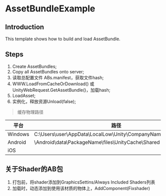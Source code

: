 # AssetBundleExample

## Introduction

This template shows how to build and load AssetBundle.

## Steps

1. Create AssetBundles;
2. Copy all AssetBundles onto server;
3. 读取总配置文件 ABs.manifest，获取文件hash;
4. WWW.LoadFromCacheOrDownload() 或 UnityWebRequest.GetAssetBundle()，加载hash;
5. LoadAsset;
6. 实例化，释放资源Unload(false);

> 缓存物理路径

平台 | 路径
-- | --
Windows | C:\Users\user\AppData\LocalLow\Unity\CompanyName_ProductName
Android | \Android\data\PackageName\files\UnityCache\Shared
iOS     | 

## 关于Shader的AB包

1. 打包前，将shader添加到GraphicsSettins/Always Included Shaders列表
2. 加载时，动态添加到使用该材质的物体上，AddComponent(Fixshader)
